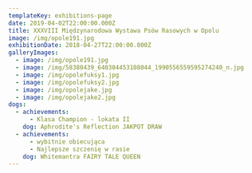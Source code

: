 ```yaml
---
templateKey: exhibitions-page
date: 2019-04-02T22:00:00.000Z
title: XXXVIII Międzynarodowa Wystawa Psów Rasowych w Opolu
image: /img/opole191.jpg
exhibitionDate: 2018-04-27T22:00:00.000Z
galleryImages:
  - image: /img/opole191.jpg
  - image: /img/58380439_640304453108044_1990556559595274240_n.jpg
  - image: /img/opolefuksy1.jpg
  - image: /img/opolefuksy2.jpg
  - image: /img/opolejake.jpg
  - image: /img/opolejake2.jpg
dogs:
  - achievements:
      - Klasa Champion - lokata II
    dog: Aphrodite's Reflection JAKPOT DRAW
  - achievements:
      - wybitnie obiecująca
      - Najlepsze szczenię w rasie
    dog: Whitemantra FAIRY TALE QUEEN
---
```



